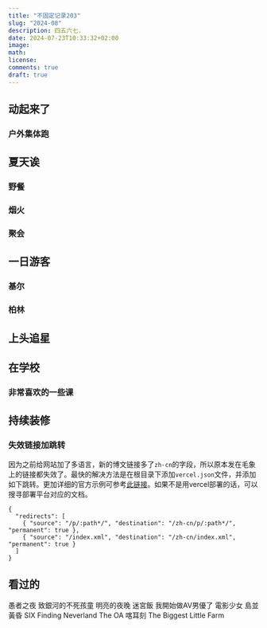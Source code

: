 ```yaml
---
title: "不固定记录203"
slug: "2024-08"
description: 四五六七，
date: 2024-07-23T10:33:32+02:00
image: 
math: 
license: 
comments: true
draft: true
---
```


## 动起来了
### 户外集体跑
### 
## 夏天诶
### 野餐
### 烟火
### 聚会
## 一日游客
### 基尔
### 柏林

## 上头追星

## 在学校
### 非常喜欢的一些课

## 持续装修
### 失效链接加跳转
因为之前给网站加了多语言，新的博文链接多了`zh-cn`的字段，所以原本发在毛象上的链接都失效了。最快的解决方法是在根目录下添加`vercel.json`文件，并添加如下跳转。更加详细的官方示例可参考[此链接](https://vercel.com/docs/projects/project-configuration#redirects)。如果不是用vercel部署的话，可以搜寻部署平台对应的文档。
```
{
  "redirects": [
    { "source": "/p/:path*/", "destination": "/zh-cn/p/:path*/", "permanent": true },
    { "source": "/index.xml", "destination": "/zh-cn/index.xml", "permanent": true }
  ]
}
```
## 看过的

愚者之夜
致銀河的不死孩童 
明亮的夜晚
迷宮飯
我開始做AV男優了
電影少女
島並黃昏
SIX
Finding Neverland
The OA 
喀耳刻
The Biggest Little Farm